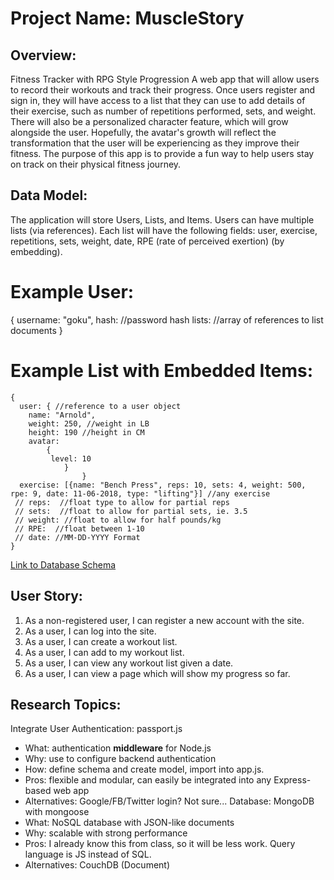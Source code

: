 # Project Name: MuscleStory

## Overview:
Fitness Tracker with RPG Style Progression
A web app that will allow users to record their workouts and track their progress. Once users register and sign in, they will have access to a list that they can use to add details of their exercise, such as number of repetitions performed, sets, and weight. 
There will also be a personalized character feature, which will grow alongside the user. Hopefully, the avatar's growth will reflect the transformation that the user will be experiencing as they improve their fitness. The purpose of this app is to provide a fun way to help users stay on track on their physical fitness journey. 

## Data Model: 
The application will store Users, Lists, and Items. 
Users can have multiple lists (via references).
Each list will have the following fields: user, exercise, repetitions, sets, weight, date, RPE (rate of perceived exertion) (by embedding).

# Example User: 
{
  username: "goku",
  hash: //password hash
  lists: //array of references to list documents
}

# Example List with Embedded Items:
```
{
  user: { //reference to a user object
	name: "Arnold", 
	weight: 250, //weight in LB
	height: 190 //height in CM
	avatar: 
		{
		 level: 10 
			}	
				}  
  exercise: [{name: "Bench Press", reps: 10, sets: 4, weight: 500, rpe: 9, date: 11-06-2018, type: "lifting"}] //any exercise
 // reps:  //float type to allow for partial reps
 // sets:  //float to allow for partial sets, ie. 3.5
 // weight: //float to allow for half pounds/kg
 // RPE:  //float between 1-10 
 // date: //MM-DD-YYYY Format
}
```


[Link to Database Schema](src/db.js) 

## User Story: 

1. As a non-registered user, I can register a new account with the site.
2. As a user, I can log into the site.
3. As a user, I can create a workout list.
4. As a user, I can add to my workout list.
5. As a user, I can view any workout list given a date.
6. As a user, I can view a page which will show my progress so far.

## Research Topics: 
Integrate User Authentication: passport.js
* What: authentication **middleware** for Node.js
* Why: use to configure backend authentication
* How: define schema and create model, import into app.js.
* Pros: flexible and modular, can easily be integrated into any Express-based web app
* Alternatives: Google/FB/Twitter login? Not sure...
Database: MongoDB with mongoose
* What: NoSQL database with JSON-like documents
* Why: scalable with strong performance
* Pros: I already know this from class, so it will be less work. Query language is JS instead of SQL.
* Alternatives: CouchDB (Document)

